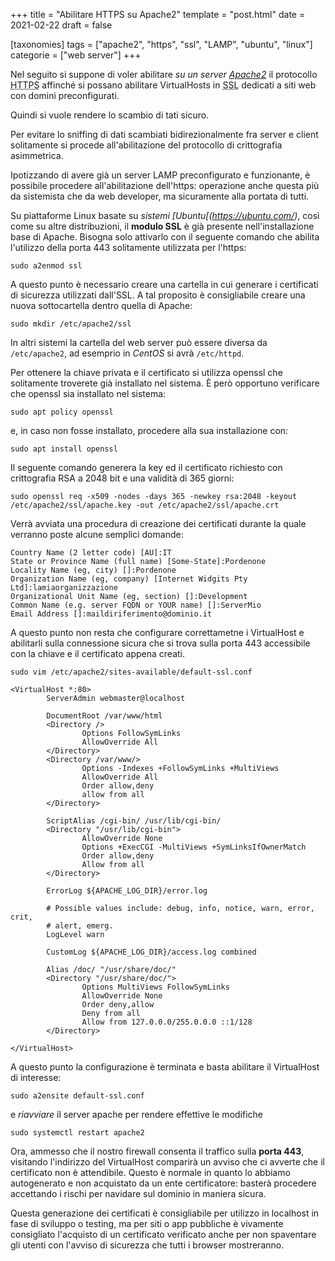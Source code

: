 +++
title = "Abilitare HTTPS su Apache2"
template = "post.html"
date = 2021-02-22
draft = false

[taxonomies]
tags = ["apache2", "https", "ssl", "LAMP", "ubuntu", "linux"]
categorie = ["web server"]
+++

Nel seguito si suppone di voler abilitare *su un server [Apache2](https://httpd.apache.org/)* il protocollo <abbr title="HyperText Transfer Protocol over Secure Socket Layer">HTTPS</abbr> affinché si possano abilitare VirtualHosts in <abbr title="Secure Sockets Layer">SSL</abbr> dedicati a siti web con domini preconfigurati. 

Quindi si vuole rendere lo scambio di tati sicuro. 

Per evitare lo sniffing di dati scambiati bidirezionalmente fra server e client solitamente si procede all'abilitazione del protocollo di crittografia asimmetrica.

Ipotizzando di avere già un server LAMP preconfigurato e funzionante, è possibile procedere all'abilitazione dell'https: operazione anche questa più da sistemista che da web developer, ma sicuramente alla portata di tutti.

<!-- more -->

Su piattaforme Linux basate su *sistemi [Ubuntu[(https://ubuntu.com/)*, così come su altre distribuzioni, il **modulo SSL** è già presente nell'installazione base di Apache.
Bisogna solo attivarlo con il seguente comando che abilita l'utilizzo della porta 443 solitamente utilizzata per l'https:

`sudo a2enmod ssl`

A questo punto è necessario creare una cartella in cui generare i certificati di sicurezza utilizzati dall'SSL. A tal proposito è consigliabile creare una nuova sottocartella dentro quella di Apache:

`sudo mkdir /etc/apache2/ssl`

In altri sistemi la cartella del web server può essere diversa da `/etc/apache2`, ad esemprio in *CentOS* si avrà `/etc/httpd`.

Per ottenere la chiave privata e il certificato si utilizza openssl che solitamente troverete già installato nel sistema. È però opportuno verificare che openssl sia installato nel sistema:

`sudo apt policy openssl`

e, in caso non fosse installato, procedere alla sua installazione con:

`sudo apt install openssl`

Il seguente comando generera la key ed il certificato richiesto con crittografia RSA a 2048 bit e una validità di 365 giorni:

`sudo openssl req -x509 -nodes -days 365 -newkey rsa:2048 -keyout /etc/apache2/ssl/apache.key -out /etc/apache2/ssl/apache.crt`

Verrà avviata una procedura di creazione dei certificati durante la quale verranno poste alcune semplici domande:

```
Country Name (2 letter code) [AU]:IT
State or Province Name (full name) [Some-State]:Pordenone
Locality Name (eg, city) []:Pordenone
Organization Name (eg, company) [Internet Widgits Pty Ltd]:lamiaorganizzazione
Organizational Unit Name (eg, section) []:Development
Common Name (e.g. server FQDN or YOUR name) []:ServerMio
Email Address []:maildiriferimento@dominio.it
```

A questo punto non resta che configurare correttametne i VirtualHost e abilitarli sulla connessione sicura che si trova sulla porta 443 accessibile con la chiave e il certificato appena creati.

`sudo vim /etc/apache2/sites-available/default-ssl.conf`

```
<VirtualHost *:80>
        ServerAdmin webmaster@localhost
 
        DocumentRoot /var/www/html
        <Directory />
                Options FollowSymLinks
                AllowOverride All
        </Directory>
        <Directory /var/www/>
                Options -Indexes +FollowSymLinks +MultiViews
                AllowOverride All
                Order allow,deny
                allow from all
        </Directory>
 
        ScriptAlias /cgi-bin/ /usr/lib/cgi-bin/
        <Directory "/usr/lib/cgi-bin">
                AllowOverride None
                Options +ExecCGI -MultiViews +SymLinksIfOwnerMatch
                Order allow,deny
                Allow from all
        </Directory>
 
        ErrorLog ${APACHE_LOG_DIR}/error.log
 
        # Possible values include: debug, info, notice, warn, error, crit,
        # alert, emerg.
        LogLevel warn
 
        CustomLog ${APACHE_LOG_DIR}/access.log combined
 
        Alias /doc/ "/usr/share/doc/"
        <Directory "/usr/share/doc/">
                Options MultiViews FollowSymLinks
                AllowOverride None
                Order deny,allow
                Deny from all
                Allow from 127.0.0.0/255.0.0.0 ::1/128
        </Directory>
 
</VirtualHost>
```

A questo punto la configurazione è terminata e basta abilitare il VirtualHost di interesse:

`sudo a2ensite default-ssl.conf`

e *riavviare* il server apache per rendere effettive le modifiche

`sudo systemctl restart apache2`

Ora, ammesso che il nostro firewall consenta il traffico sulla **porta 443**, visitando l'indirizzo del VirtualHost comparirà un avviso che ci avverte che il certificato non è attendibile. Questo è normale in quanto lo abbiamo autogenerato e non acquistato da un ente certificatore: basterà procedere accettando i rischi per navidare sul dominio in maniera sicura. 

Questa generazione dei certificati è consigliabile per utilizzo in localhost in fase di sviluppo o testing, ma per siti o app pubbliche è vivamente consigliato l'acquisto di un certificato verificato anche per non spaventare gli utenti con l'avviso di sicurezza che tutti i browser mostreranno. 

